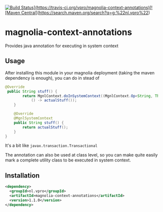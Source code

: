 [![Build Status](https://travis-ci.org/vpro/magnolia-context-annotations.svg?)](https://travis-ci.org/vpro/magnolia-context-annotations)[![Maven Central](https://img.shields.io/maven-central/v/nl.vpro/magnolia-context-annotations.svg?label=Maven%20Central)](https://search.maven.org/search?q=g:%22nl.vpro%22)


# magnolia-context-annotations
Provides java annotation for executing in system context

## Usage
After installing this module in your magnolia deployment (taking the maven dependency is enough), you 
can do in stead of 
```java
@Override
 public String stuff() {
        return MgnlContext.doInSystemContext((MgnlContext.Op<String, Throwable>)
            () -> actualStuff());
    }
```
```java
    @Override
    @MgnlSystemContext
    public String stuff() {
        return actualStuff();
    }
}
```

It's a bit like `javax.transaction.Transactional`

The annotation can also be used at class level, so you can make quite easily mark a complete utility class to be executed in system context.


## Installation

```xml
<dependency>
  <groupId>nl.vpro</groupId>
  <artifactId>magnolia-context-annotations</artifactId>
  <version>1.1.0</version>
</dependency>
```
